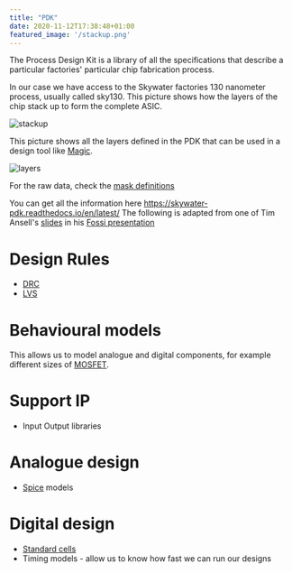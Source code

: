 ```yaml
---
title: "PDK"
date: 2020-11-12T17:38:48+01:00
featured_image: '/stackup.png'
---
```


The Process Design Kit is a library of all the specifications that describe a particular factories' particular chip fabrication process.

In our case we have access to the Skywater factories 130 nanometer process, usually called sky130. 
This picture shows how the layers of the chip stack up to form the complete ASIC.

![stackup](/stackup.png)

This picture shows all the layers defined in the PDK that can be used in a design tool like [Magic](/terminology/magic).

![layers](/sky130-layers.png)

For the raw data, check the [mask definitions](https://skywater-pdk.readthedocs.io/en/latest/rules/masks.html)

You can get all the information here https://skywater-pdk.readthedocs.io/en/latest/
The following is adapted from one of Tim Ansell's [slides](https://docs.google.com/presentation/d/e/2PACX-1vRtwZPc8ykkkgtUkHkoJZrP9jKOo3FYdKqbg-So0ic6_kx7ha1vHnxrWmuxWkTc9GfC8xl0TfEpMLwK/pub?start=false&loop=false&delayms=3000#slide=id.g8a122ff1a1_6_2113) in his [Fossi presentation](https://www.youtube.com/watch?v=EczW2IWdnOM&list=PLUg3wIOWD8yoZCg9XpFSgEgljx6MSdm9L)

# Design Rules

* [DRC](/terminology/drc)
* [LVS](/terminology/drc)

# Behavioural models

This allows us to model analogue and digital components, for example different sizes of [MOSFET](/terminology/mosfet).

# Support IP

* Input Output libraries

# Analogue design

* [Spice](/terminology/spice) models

# Digital design

* [Standard cells](/terminology/standardcell)
* Timing models - allow us to know how fast we can run our designs



